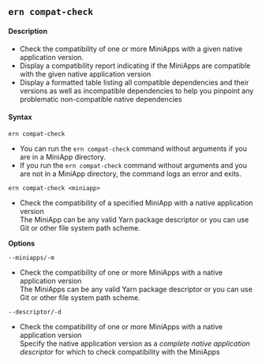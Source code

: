 ## `ern compat-check`
#### Description
* Check the compatibility of one or more MiniApps with a given native application version.   
* Display a compatibility report indicating if the MiniApps are compatible with the given native application version  
* Display a formatted table listing all compatible dependencies and their versions as well as incompatible dependencies to help you pinpoint any problematic non-compatible native dependencies  

#### Syntax
`ern compat-check`  

* You can run the `ern compat-check` command without arguments if you are in a MiniApp directory.  
* If you run the `ern compat-check` command without arguments and you are not in a MiniApp directory, the command logs an error and exits.  

`ern compat-check <miniapp>`

* Check the compatibility of a specified MiniApp with a native application version  
The MiniApp can be any valid Yarn package descriptor or you can use Git or other file system path scheme.  


**Options**  

`--miniapps/-m`

* Check the compatibility of one or more MiniApps with a native application version  
The MiniApps can be any valid Yarn package descriptor or you can use Git or other file system path scheme.  

`--descriptor/-d`

* Check the compatibility of one or more MiniApps with a native application version  
Specify the native application version as a *complete native application descriptor* for which to check compatibility with the MiniApps  

